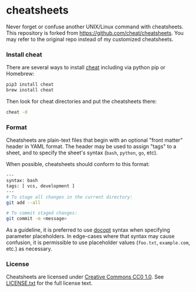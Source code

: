 cheatsheets
===========
Never forget or confuse another UNIX/Linux command with cheatsheets. This 
repository is forked from <https://github.com/cheat/cheatsheets>. You may refer
to the original repo instead of my customized cheatsheets.

### Install cheat
There are several ways to install [cheat](https://github.com/cheat/cheat)
including via python pip or Homebrew:

```sh
pip3 install cheat
brew install cheat
```

Then look for cheat directories and put the cheatsheets there: 
```sh
cheat -d
```


### Format ###
Cheatsheets are plain-text files that begin with an optional "front matter"
header in YAML format. The header may be used to assign "tags" to a sheet, and
to specify the sheet's syntax (`bash`, `python`, `go`, etc).

When possible, cheatsheets should conform to this format:

```sh
---
syntax: bash
tags: [ vcs, development ]
---
# To stage all changes in the current directory:
git add --all

# To commit staged changes:
git commit -m <message>
```

As a guideline, it is preferred to use [docopt][] syntax when specifying
parameter placeholders. In edge-cases where that syntax may cause confusion, it
is permissible to use placeholder values (`foo.txt`, `example.com`, etc.) as
necessary.

### License ###
Cheatsheets are licensed under [Creative Commons CC0 1.0][cc0]. See
[LICENSE.txt][] for the full license text.


[LICENSE.txt]: https://github.com/cheat/cheatsheets/blob/master/.github/LICENSE.txt
[cc0]: https://creativecommons.org/publicdomain/zero/1.0/legalcode
[cheat]:  https://github.com/cheat/cheat
[docopt]: http://docopt.org
